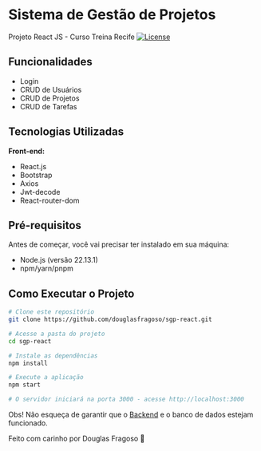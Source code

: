 # Sistema de Gestão de Projetos
Projeto React JS - Curso Treina Recife  [![License](https://img.shields.io/badge/License-MIT-blue.svg)](https://github.com/douglasfragoso/recommender-pe?tab=License-1-ov-file)
## Funcionalidades

- Login
- CRUD de Usuários
- CRUD de Projetos
- CRUD de Tarefas

## Tecnologias Utilizadas

**Front-end:**
- React.js
- Bootstrap
- Axios 
- Jwt-decode
- React-router-dom

## Pré-requisitos

Antes de começar, você vai precisar ter instalado em sua máquina:
- Node.js (versão 22.13.1)
- npm/yarn/pnpm

## Como Executar o Projeto
```bash
# Clone este repositório
git clone https://github.com/douglasfragoso/sgp-react.git

# Acesse a pasta do projeto
cd sgp-react

# Instale as dependências
npm install

# Execute a aplicação 
npm start

# O servidor iniciará na porta 3000 - acesse http://localhost:3000
```
Obs! Não esqueça de garantir que o [Backend](https://github.com/douglasfragoso/sgp-spring-boot) e o banco de dados estejam funcionado.

Feito com carinho por Douglas Fragoso 👊
